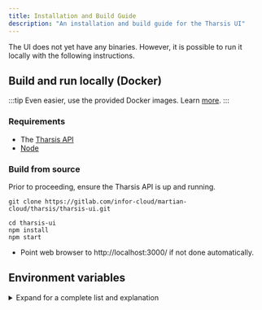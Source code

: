 ```yaml
---
title: Installation and Build Guide
description: "An installation and build guide for the Tharsis UI"
---
```


The UI does not yet have any binaries. However, it is possible to run it locally with the following instructions.

## Build and run locally (Docker)

:::tip
Even easier, use the provided Docker images. Learn [more](../docker/install.md).
:::

### Requirements

- The [Tharsis API](../api/install.md)
- [Node](https://nodejs.org/en/download/)

### Build from source

Prior to proceeding, ensure the Tharsis API is up and running.

```shell title="Git clone the project to the local machine"
git clone https://gitlab.com/infor-cloud/martian-cloud/tharsis/tharsis-ui.git
```

```shell showLineNumbers title="Build and start the server with npm"
cd tharsis-ui
npm install
npm start
```

- Point web browser to http://localhost:3000/ if not done automatically.

## Environment variables

<details>
<summary>Expand for a complete list and explanation</summary>

|                             Name |     Generic Value     | Description              |
| -------------------------------: | :-------------------: | ------------------------ |
| `REACT_APP_THARSIS_API_ENDPOINT` | http://localhost:8000 | URL for the Tharsis API. |

</details>
